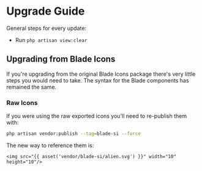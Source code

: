 # Upgrade Guide

General steps for every update:

- Run `php artisan view:clear`

## Upgrading from Blade Icons

If you're upgrading from the original Blade Icons package there's very little steps you would need to take. The syntax for the Blade components has remained the same.

### Raw Icons

If you were using the raw exported icons you'll need to re-publish them with:

```bash
php artisan vendor:publish --tag=blade-si --force
```

The new way to reference them is:

```blade
<img src="{{ asset('vendor/blade-si/alien.svg') }}" width="10" height="10"/>
```
